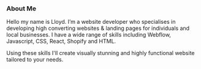 
### About Me
<base target="_blank">
Hello my name is Lloyd.  I’m a website developer who specialises in developing high converting websites & landing pages for individuals and local businesses. I have a wide range of skills including Webflow, Javascript, CSS, React, Shopify and HTML.

Using these skills I'll create visually stunning and highly functional website tailored to your needs.  

<br>


<!--
Hi there 👋
**lblake/lblake** is a ✨ _special_ ✨ repository because its `README.md` (this file) appears on your GitHub profile.

Here are some ideas to get you started:

- 🔭 I’m currently working on ...
- 🌱 I’m currently learning ...
- 👯 I’m looking to collaborate on ...
- 🤔 I’m looking for help with ...
- 💬 Ask me about ...
- 📫 How to reach me: ...
- 😄 Pronouns: ...
- ⚡ Fun fact: ...
-->
